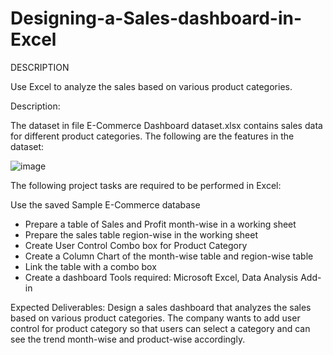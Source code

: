 # Designing-a-Sales-dashboard-in-Excel
DESCRIPTION

Use Excel to analyze the sales based on various product categories.

 

Description:

The dataset in file E-Commerce Dashboard dataset.xlsx contains sales data for different product categories. The following are the features in the dataset:

![image](https://user-images.githubusercontent.com/108510098/215343674-fbe9af04-6fbe-4129-b362-fd2345c25ba0.png)

The following project tasks are required to be performed in Excel:

Use the saved Sample E-Commerce database
- Prepare a table of Sales and Profit month-wise in a working sheet
- Prepare the sales table region-wise in the working sheet
- Create User Control Combo box for Product Category
- Create a Column Chart of the month-wise table and region-wise table
- Link the table with a combo box
- Create a dashboard
Tools required: Microsoft Excel, Data Analysis Add-in

 Expected Deliverables:  Design a sales dashboard that analyzes the sales based on various product categories. The company wants to add user control for product category so that users can select a category and can see the trend month-wise and product-wise accordingly.
